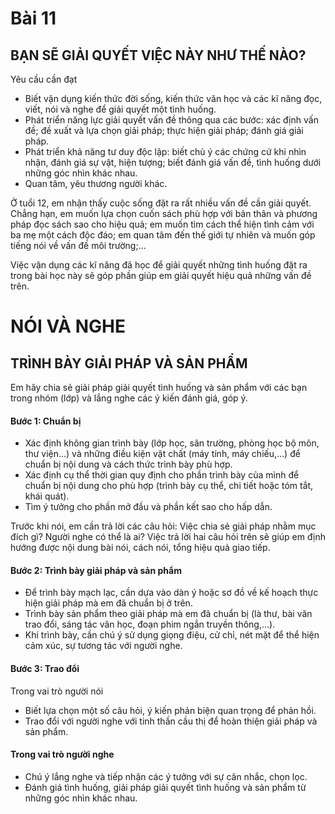 # Bài 11

## BẠN SẼ GIẢI QUYẾT VIỆC NÀY NHƯ THẾ NÀO?

Yêu cầu cần đạt

* Biết vận dụng kiến thức đời sống, kiến thức văn học và các kĩ năng đọc, viết, nói và nghe để giải quyết một tình huống.
* Phát triển năng lực giải quyết vấn đề thông qua các bước: xác định vấn đề; đề xuất và lựa chọn giải pháp; thực hiện giải pháp; đánh giá giải pháp.
* Phát triển khả năng tư duy độc lập: biết chủ ý các chứng cứ khi nhìn nhận, đánh giá sự vật, hiện tượng; biết đánh giá vấn đề, tình huống dưới những góc nhìn khác nhau.
* Quan tâm, yêu thương người khác.

Ở tuổi 12, em nhận thấy cuộc sống đặt ra rất nhiều vấn đề cần giải quyết. Chẳng hạn, em muốn lựa chọn cuốn sách phù hợp với bản thân và phương pháp đọc sách sao cho hiệu quả; em muốn tìm cách thể hiện tình cảm với ba mẹ một cách độc đáo; em quan tâm đến thế giới tự nhiên và muốn góp tiếng nói về vấn đề môi trường;...

Việc vận dụng các kĩ năng đã học để giải quyết những tình huống đặt ra trong bài học này sẽ góp phần giúp em giải quyết hiệu quả những vấn đề trên.

# NÓI VÀ NGHE

## TRÌNH BÀY GIẢI PHÁP VÀ SẢN PHẨM

Em hãy chia sẻ giải pháp giải quyết tình huống và sản phẩm với các bạn trong nhóm (lớp) và lắng nghe các ý kiến đánh giá, góp ý.

#### Bước 1: Chuẩn bị

* Xác định không gian trình bày (lớp học, sân trường, phòng học bộ môn, thư viện...) và những điều kiện vật chất (máy tính, máy chiếu,...) để chuẩn bị nội dung và cách thức trình bày phù hợp.
* Xác định cụ thể thời gian quy định cho phần trình bày của mình để chuẩn bị nội dung cho phù hợp (trình bày cụ thể, chi tiết hoặc tóm tắt, khái quát).
* Tìm ý tưởng cho phần mở đầu và phần kết sao cho hấp dẫn.

Trước khi nói, em cần trả lời các câu hỏi:
Việc chia sẻ giải pháp nhằm mục đích gì?
Người nghe có thể là ai?
Việc trả lời hai câu hỏi trên sẽ giúp em định hướng được nội dung bài nói, cách nói, tổng hiệu quả giao tiếp.

#### Bước 2: Trình bày giải pháp và sản phẩm

* Để trình bày mạch lạc, cần dựa vào dàn ý hoặc sơ đồ về kế hoạch thực hiện giải pháp mà em đã chuẩn bị ở trên.
* Trình bày sản phẩm theo giải pháp mà em đã chuẩn bị (là thư, bài văn trao đổi, sáng tác văn học, đoạn phim ngắn truyền thông,...).
* Khi trình bày, cần chú ý sử dụng giọng điệu, cử chỉ, nét mặt để thể hiện cảm xúc, sự tương tác với người nghe.

#### Bước 3: Trao đổi

Trong vai trò người nói

* Biết lựa chọn một số câu hỏi, ý kiến phản biện quan trọng để phản hồi.
* Trao đổi với người nghe với tinh thần cầu thị để hoàn thiện giải pháp và sản phẩm.

#### Trong vai trò người nghe

* Chú ý lắng nghe và tiếp nhận các ý tưởng với sự cân nhắc, chọn lọc.
* Đánh giá tình huống, giải pháp giải quyết tình huống và sản phẩm từ những góc nhìn khác nhau.
